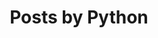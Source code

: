 ---
title: "Posts by Python"
layout: category
permalink: /categories/python/
taxonomy: python
author_profile: true
sidebar: 
    nav: docs
toc: true
toc_label: "My Table of Contents"
toc_icon: "cog"
---